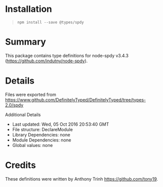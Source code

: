 # Installation
> `npm install --save @types/spdy`

# Summary
This package contains type definitions for node-spdy v3.4.3 (https://github.com/indutny/node-spdy).

# Details
Files were exported from https://www.github.com/DefinitelyTyped/DefinitelyTyped/tree/types-2.0/spdy

Additional Details
 * Last updated: Wed, 05 Oct 2016 20:53:40 GMT
 * File structure: DeclareModule
 * Library Dependencies: none
 * Module Dependencies: none
 * Global values: none

# Credits
These definitions were written by Anthony Trinh <https://github.com/tony19>.
